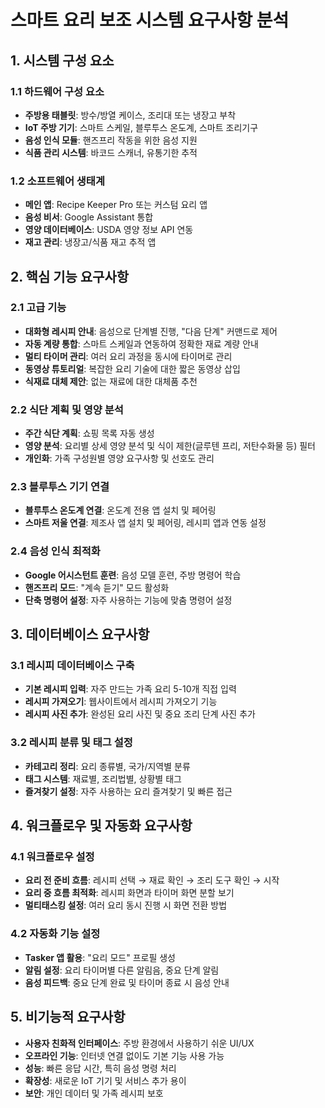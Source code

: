 # 스마트 요리 보조 시스템 요구사항 분석

## 1. 시스템 구성 요소

### 1.1 하드웨어 구성 요소
- **주방용 태블릿**: 방수/방열 케이스, 조리대 또는 냉장고 부착
- **IoT 주방 기기**: 스마트 스케일, 블루투스 온도계, 스마트 조리기구
- **음성 인식 모듈**: 핸즈프리 작동을 위한 음성 지원
- **식품 관리 시스템**: 바코드 스캐너, 유통기한 추적

### 1.2 소프트웨어 생태계
- **메인 앱**: Recipe Keeper Pro 또는 커스텀 요리 앱
- **음성 비서**: Google Assistant 통합
- **영양 데이터베이스**: USDA 영양 정보 API 연동
- **재고 관리**: 냉장고/식품 재고 추적 앱

## 2. 핵심 기능 요구사항

### 2.1 고급 기능
- **대화형 레시피 안내**: 음성으로 단계별 진행, "다음 단계" 커맨드로 제어
- **자동 계량 통합**: 스마트 스케일과 연동하여 정확한 재료 계량 안내
- **멀티 타이머 관리**: 여러 요리 과정을 동시에 타이머로 관리
- **동영상 튜토리얼**: 복잡한 요리 기술에 대한 짧은 동영상 삽입
- **식재료 대체 제안**: 없는 재료에 대한 대체품 추천

### 2.2 식단 계획 및 영양 분석
- **주간 식단 계획**: 쇼핑 목록 자동 생성
- **영양 분석**: 요리별 상세 영양 분석 및 식이 제한(글루텐 프리, 저탄수화물 등) 필터
- **개인화**: 가족 구성원별 영양 요구사항 및 선호도 관리

### 2.3 블루투스 기기 연결
- **블루투스 온도계 연결**: 온도계 전용 앱 설치 및 페어링
- **스마트 저울 연결**: 제조사 앱 설치 및 페어링, 레시피 앱과 연동 설정

### 2.4 음성 인식 최적화
- **Google 어시스턴트 훈련**: 음성 모델 훈련, 주방 명령어 학습
- **핸즈프리 모드**: "계속 듣기" 모드 활성화
- **단축 명령어 설정**: 자주 사용하는 기능에 맞춤 명령어 설정

## 3. 데이터베이스 요구사항

### 3.1 레시피 데이터베이스 구축
- **기본 레시피 입력**: 자주 만드는 가족 요리 5-10개 직접 입력
- **레시피 가져오기**: 웹사이트에서 레시피 가져오기 기능
- **레시피 사진 추가**: 완성된 요리 사진 및 중요 조리 단계 사진 추가

### 3.2 레시피 분류 및 태그 설정
- **카테고리 정리**: 요리 종류별, 국가/지역별 분류
- **태그 시스템**: 재료별, 조리법별, 상황별 태그
- **즐겨찾기 설정**: 자주 사용하는 요리 즐겨찾기 및 빠른 접근

## 4. 워크플로우 및 자동화 요구사항

### 4.1 워크플로우 설정
- **요리 전 준비 흐름**: 레시피 선택 → 재료 확인 → 조리 도구 확인 → 시작
- **요리 중 흐름 최적화**: 레시피 화면과 타이머 화면 분할 보기
- **멀티태스킹 설정**: 여러 요리 동시 진행 시 화면 전환 방법

### 4.2 자동화 기능 설정
- **Tasker 앱 활용**: "요리 모드" 프로필 생성
- **알림 설정**: 요리 타이머별 다른 알림음, 중요 단계 알림
- **음성 피드백**: 중요 단계 완료 및 타이머 종료 시 음성 안내

## 5. 비기능적 요구사항
- **사용자 친화적 인터페이스**: 주방 환경에서 사용하기 쉬운 UI/UX
- **오프라인 기능**: 인터넷 연결 없이도 기본 기능 사용 가능
- **성능**: 빠른 응답 시간, 특히 음성 명령 처리
- **확장성**: 새로운 IoT 기기 및 서비스 추가 용이
- **보안**: 개인 데이터 및 가족 레시피 보호

